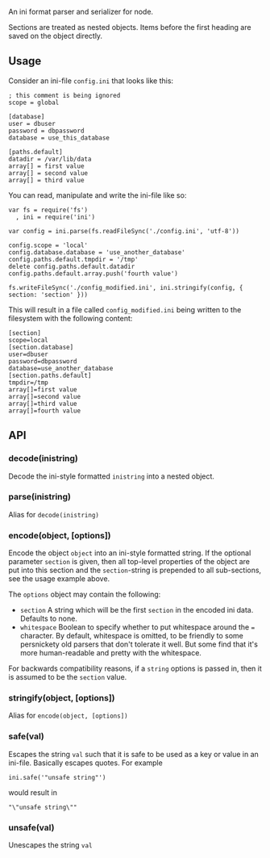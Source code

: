 An ini format parser and serializer for node.

Sections are treated as nested objects.  Items before the first
heading are saved on the object directly.






















<extoc></extoc>

## Usage

Consider an ini-file `config.ini` that looks like this:

    ; this comment is being ignored
    scope = global

    [database]
    user = dbuser
    password = dbpassword
    database = use_this_database

    [paths.default]
    datadir = /var/lib/data
    array[] = first value
    array[] = second value
    array[] = third value

You can read, manipulate and write the ini-file like so:

    var fs = require('fs')
      , ini = require('ini')

    var config = ini.parse(fs.readFileSync('./config.ini', 'utf-8'))

    config.scope = 'local'
    config.database.database = 'use_another_database'
    config.paths.default.tmpdir = '/tmp'
    delete config.paths.default.datadir
    config.paths.default.array.push('fourth value')

    fs.writeFileSync('./config_modified.ini', ini.stringify(config, { section: 'section' }))

This will result in a file called `config_modified.ini` being written
to the filesystem with the following content:

    [section]
    scope=local
    [section.database]
    user=dbuser
    password=dbpassword
    database=use_another_database
    [section.paths.default]
    tmpdir=/tmp
    array[]=first value
    array[]=second value
    array[]=third value
    array[]=fourth value


## API

### decode(inistring)

Decode the ini-style formatted `inistring` into a nested object.

### parse(inistring)

Alias for `decode(inistring)`

### encode(object, [options])

Encode the object `object` into an ini-style formatted string. If the
optional parameter `section` is given, then all top-level properties
of the object are put into this section and the `section`-string is
prepended to all sub-sections, see the usage example above.

The `options` object may contain the following:

* `section` A string which will be the first `section` in the encoded
  ini data.  Defaults to none.
* `whitespace` Boolean to specify whether to put whitespace around the
  `=` character.  By default, whitespace is omitted, to be friendly to
  some persnickety old parsers that don't tolerate it well.  But some
  find that it's more human-readable and pretty with the whitespace.

For backwards compatibility reasons, if a `string` options is passed
in, then it is assumed to be the `section` value.

### stringify(object, [options])

Alias for `encode(object, [options])`

### safe(val)

Escapes the string `val` such that it is safe to be used as a key or
value in an ini-file. Basically escapes quotes. For example

    ini.safe('"unsafe string"')

would result in

    "\"unsafe string\""

### unsafe(val)

Unescapes the string `val`
